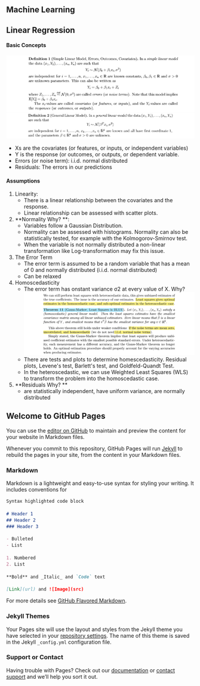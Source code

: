## Machine Learning

## Linear Regression
#### Basic Concepts 
![Image](https://github.com/hedygithub/MachineLearning/blob/gh-pages/images/def_simple_linear_model.jpg)
![Image](https://github.com/hedygithub/MachineLearning/blob/gh-pages/images/def_general_linear_model.jpg)
- Xs are the covariates (or features, or inputs, or independent variables) 
- Y is the response (or outcomes, or outputs, or dependent variable.
- Errors (or noise term): i.i.d. normal distributed 
- Residuals: The errors in our predictions

#### Assumptions
1. Linearity: 
    - There is a linear relationship between the covariates and the response. 
    - Linear relationship can be assessed with scatter plots.
2. **Normality Why? **: 
    - Variables follow a Gaussian Distribution.
    - Normality can be assessed with histograms. Normality can also be statistically tested, for example with the Kolmogorov-Smirnov test.
    - When the variable is not normally distributed a non-linear transformation like Log-transformation may fix this issue.
3. The Error Term
    - The error term is assumed to be a random variable that has a mean of 0 and normally distributed (i.i.d. normal distributed)
    - Can be relaxed 
4. Homoscedasticity
    - The error term has onstant variance σ2 at every value of X. Why?
      ![Image](https://github.com/hedygithub/MachineLearning/blob/gh-pages/images/why_linear_model_homoscedastic.jpg)
    - There are tests and plots to determine homescedasticity. Residual plots, Levene's test, Barlett's test, and Goldfeld-Quandt Test.
    - In the heteroscedastic, we can use Weighted Least Squares (WLS) to transform the problem into the homoscedastic case.
 5. **Residuals Why? **
    - are statistically independent, have uniform variance, are normally distributed




## Welcome to GitHub Pages

You can use the [editor on GitHub](https://github.com/hedygithub/DiHe.github.io/edit/gh-pages/index.md) to maintain and preview the content for your website in Markdown files.

Whenever you commit to this repository, GitHub Pages will run [Jekyll](https://jekyllrb.com/) to rebuild the pages in your site, from the content in your Markdown files.

### Markdown

Markdown is a lightweight and easy-to-use syntax for styling your writing. It includes conventions for

```markdown
Syntax highlighted code block

# Header 1
## Header 2
### Header 3

- Bulleted
- List

1. Numbered
2. List

**Bold** and _Italic_ and `Code` text

[Link](url) and ![Image](src)
```

For more details see [GitHub Flavored Markdown](https://guides.github.com/features/mastering-markdown/).

### Jekyll Themes

Your Pages site will use the layout and styles from the Jekyll theme you have selected in your [repository settings](https://github.com/hedygithub/DiHe.github.io/settings). The name of this theme is saved in the Jekyll `_config.yml` configuration file.

### Support or Contact

Having trouble with Pages? Check out our [documentation](https://docs.github.com/categories/github-pages-basics/) or [contact support](https://github.com/contact) and we’ll help you sort it out.
